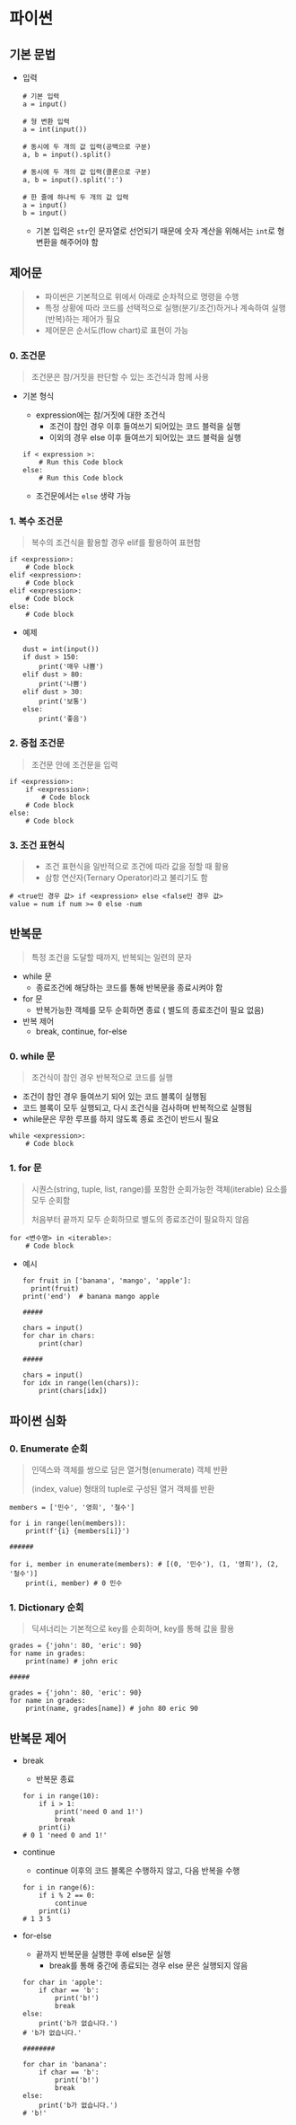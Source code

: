 # 파이썬

## 기본 문법

- 입력

  ```
  # 기본 입력
  a = input()
  
  # 형 변환 입력
  a = int(input())
  
  # 동시에 두 개의 값 입력(공백으로 구분)
  a, b = input().split()
  
  # 동시에 두 개의 값 입력(콜론으로 구분)
  a, b = input().split(':')
  
  # 한 줄에 하나씩 두 개의 값 입력
  a = input()
  b = input()
  ```

  - 기본 입력은 `str`인 문자열로 선언되기 때문에 숫자 계산을 위해서는 `int`로 형 변환을 해주어야 함

## 제어문

> - 파이썬은 기본적으로 위에서 아래로 순차적으로 명령을 수행
> - 특정 상황에 따라 코드를 선택적으로 실행(분기/조건)하거나 계속하여 실행(반복)하는 제어가 필요
> - 제어문은 순서도(flow chart)로 표현이 가능

### 0. 조건문

> 조건문은 참/거짓을 판단할 수 있는 조건식과 함께 사용

- 기본 형식

  - expression에는 참/거짓에 대한 조건식
    - 조건이 참인 경우 이후 들여쓰기 되어있는 코드 블럭을 실행
    - 이외의 경우 else 이후 들여쓰기 되어있는 코드 블럭을 실행

  ```
  if < expression >:
      # Run this Code block
  else:
      # Run this Code block
  ```

  - 조건문에서는 `else` 생략 가능

### 1. 복수 조건문

> 복수의 조건식을 활용할 경우 elif를 활용하여 표현함

```
if <expression>:
    # Code block
elif <expression>:
    # Code block
elif <expression>:
    # Code block
else:
    # Code block
```

- 예제

  ```
  dust = int(input())
  if dust > 150:
      print('매우 나쁨')
  elif dust > 80:
      print('나쁨')
  elif dust > 30:
      print('보통')
  else:
      print('좋음')
  ```

### 2. 중첩 조건문

> 조건문 안에 조건문을 입력

```
if <expression>:
    if <expression>:
        # Code block
    # Code block
else:
    # Code block
```

### 3. 조건 표현식

> - 조건 표현식을 일반적으로 조건에 따라 값을 정할 때 활용
> - 삼항 연산자(Ternary Operator)라고 불리기도 함

```
# <true인 경우 값> if <expression> else <false인 경우 값>
value = num if num >= 0 else -num
```

## 반복문

> 특정 조건을 도달할 때까지, 반복되는 일련의 문자

- while 문
  - 종료조건에 해당하는 코드를 통해 반복문을 종료시켜야 함
- for 문
  - 반복가능한 객체를 모두 순회하면 종료 ( 별도의 종료조건이 필요 없음)
- 반복 제어
  - break, continue, for-else

### 0. while 문

> 조건식이 참인 경우 반복적으로 코드를 실행

- 조건이 참인 경우 들여쓰기 되어 있는 코드 블록이 실행됨
- 코드 블록이 모두 실행되고, 다시 조건식을 검사하며 반복적으로 실행됨
- while문은 무한 루프를 하지 않도록 종료 조건이 반드시 필요

```
while <expression>:
    # Code block
```

### 1. for 문

> 시퀀스(string, tuple, list, range)를 포함한 순회가능한 객체(iterable) 요소를 모두 순회함
>
>  처음부터 끝까지 모두 순회하므로 별도의 종료조건이 필요하지 않음

```
for <변수명> in <iterable>:
    # Code block
```

- 예시

  ```
  for fruit in ['banana', 'mango', 'apple']:
  	print(fruit)
  print('end')	# banana mango apple
  
  #####
  
  chars = input()
  for char in chars:
      print(char)
  
  #####
  
  chars = input()
  for idx in range(len(chars)):
      print(chars[idx])
  ```

## 파이썬 심화

### 0. Enumerate 순회

> 인덱스와 객체를 쌍으로 담은 열거형(enumerate) 객체 반환
>
>  (index, value) 형태의 tuple로 구성된 열거 객체를 반환

```
members = ['민수', '영희', '철수']

for i in range(len(members)):
    print(f'{i} {members[i]}')

######

for i, member in enumerate(members): # [(0, '민수'), (1, '영희'), (2, '철수')]
    print(i, member) # 0 민수
```

### 1. Dictionary 순회

> 딕셔너리는 기본적으로 key를 순회하며, key를 통해 값을 활용

```
grades = {'john': 80, 'eric': 90}
for name in grades:
    print(name) # john eric

#####

grades = {'john': 80, 'eric': 90}
for name in grades:
    print(name, grades[name]) # john 80 eric 90
```

## 반복문 제어

- break

  - 반복문 종료

  ```
  for i in range(10):
      if i > 1:
          print('need 0 and 1!')
          break
      print(i)
  # 0 1 'need 0 and 1!'
  ```

- continue

  - continue 이후의 코드 블록은 수행하지 않고, 다음 반복을 수행

  ```
  for i in range(6):
      if i % 2 == 0:
          continue
      print(i)
  # 1 3 5
  ```

- for-else

  - 끝까지 반복문을 실행한 후에 else문 실행
    - break를 통해 중간에 종료되는 경우 else 문은 실행되지 않음

  ```
  for char in 'apple':
      if char == 'b':
          print('b!')
          break
  else:
      print('b가 없습니다.')
  # 'b가 없습니다.'
  
  ########
  
  for char in 'banana':
      if char == 'b':
          print('b!')
          break
  else:
      print('b가 없습니다.')
  # 'b!'
  ```